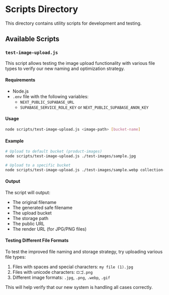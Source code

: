 # Scripts Directory

This directory contains utility scripts for development and testing.

## Available Scripts

### `test-image-upload.js`

This script allows testing the image upload functionality with various file types to verify our new naming and optimization strategy.

#### Requirements

- Node.js
- `.env` file with the following variables:
  - `NEXT_PUBLIC_SUPABASE_URL`
  - `SUPABASE_SERVICE_ROLE_KEY` or `NEXT_PUBLIC_SUPABASE_ANON_KEY`

#### Usage

```bash
node scripts/test-image-upload.js <image-path> [bucket-name]
```

#### Example

```bash
# Upload to default bucket (product-images)
node scripts/test-image-upload.js ./test-images/sample.jpg

# Upload to a specific bucket
node scripts/test-image-upload.js ./test-images/sample.webp collection-images
```

#### Output

The script will output:
- The original filename
- The generated safe filename
- The upload bucket
- The storage path
- The public URL
- The render URL (for JPG/PNG files)

#### Testing Different File Formats

To test the improved file naming and storage strategy, try uploading various file types:

1. Files with spaces and special characters: `my file (1).jpg`
2. Files with unicode characters: `ロゴ.png`
3. Different image formats: `.jpg`, `.png`, `.webp`, `.gif`

This will help verify that our new system is handling all cases correctly. 